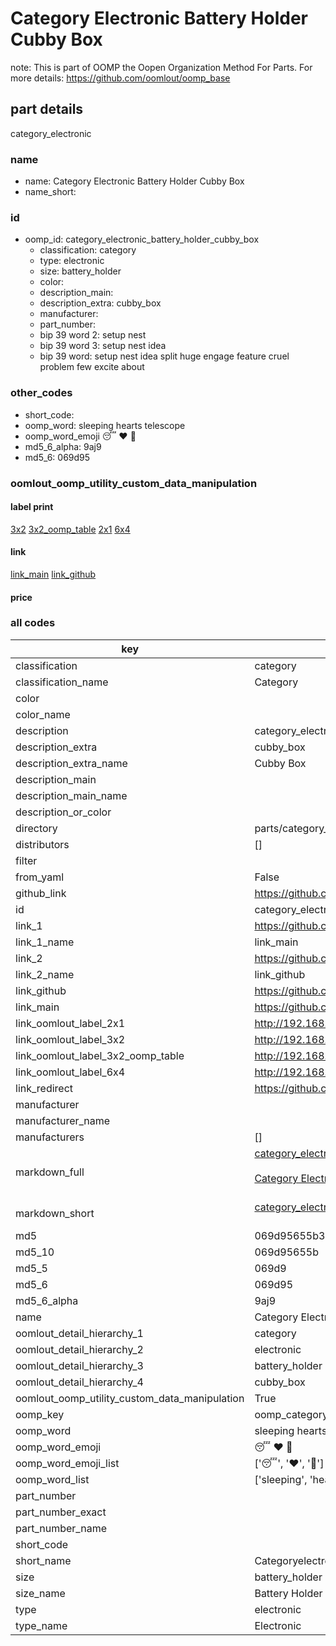 # Category Electronic Battery Holder Cubby Box  

note: This is part of OOMP the Oopen Organization Method For Parts. For more details: https://github.com/oomlout/oomp_base

##  part details
  



category_electronic



### name
* name: Category Electronic Battery Holder Cubby Box
* name_short: 
### id
* oomp_id: category_electronic_battery_holder_cubby_box
  * classification: category
  * type: electronic
  * size: battery_holder
  * color: 
  * description_main: 
  * description_extra: cubby_box
  * manufacturer: 
  * part_number: 
  * bip 39 word 2: setup nest
  * bip 39 word 3: setup nest idea
  * bip 39 word: setup nest idea split huge engage feature cruel problem few excite about

### other_codes
* short_code: 
* oomp_word: sleeping hearts telescope
* oomp_word_emoji :sleeping: :hearts: :telescope:
* md5_6_alpha: 9aj9
* md5_6: 069d95






### oomlout_oomp_utility_custom_data_manipulation
#### label print
[3x2](http://192.168.1.245:1112/?label=oomp%209aj9)
[3x2_oomp_table](http://192.168.1.108:1112/?label=oomp%209aj9)
[2x1](http://192.168.1.242:1112/?label=oomp%209aj9)
[6x4](http://192.168.1.55:1112/?label=oomp%209aj9)    

#### link

[link_main](https://github.com/oomlout/oomlout_oomp_version_1_messy/tree/main/parts/category_electronic_battery_holder_cubby_box) [link_github](https://github.com/oomlout/oomlout_oomp_version_1_messy/tree/main/parts/category_electronic_battery_holder_cubby_box)                             

#### price







### all codes 
| key | value |  
| --- | --- |  
| classification | category |  
| classification_name | Category |  
| color |  |  
| color_name |  |  
| description | category_electronic |  
| description_extra | cubby_box |  
| description_extra_name | Cubby Box |  
| description_main |  |  
| description_main_name |  |  
| description_or_color |   |  
| directory | parts/category_electronic_battery_holder_cubby_box |  
| distributors | [] |  
| filter |  |  
| from_yaml | False |  
| github_link | https://github.com/oomlout/oomlout_oomp_part_src/tree/main/parts/category_electronic_battery_holder_cubby_box |  
| id | category_electronic_battery_holder_cubby_box |  
| link_1 | https://github.com/oomlout/oomlout_oomp_version_1_messy/tree/main/parts/category_electronic_battery_holder_cubby_box |  
| link_1_name | link_main |  
| link_2 | https://github.com/oomlout/oomlout_oomp_version_1_messy/tree/main/parts/category_electronic_battery_holder_cubby_box |  
| link_2_name | link_github |  
| link_github | https://github.com/oomlout/oomlout_oomp_version_1_messy/tree/main/parts/category_electronic_battery_holder_cubby_box |  
| link_main | https://github.com/oomlout/oomlout_oomp_version_1_messy/tree/main/parts/category_electronic_battery_holder_cubby_box |  
| link_oomlout_label_2x1 | http://192.168.1.242:1112/?label=oomp%209aj9 |  
| link_oomlout_label_3x2 | http://192.168.1.245:1112/?label=oomp%209aj9 |  
| link_oomlout_label_3x2_oomp_table | http://192.168.1.108:1112/?label=oomp%209aj9 |  
| link_oomlout_label_6x4 | http://192.168.1.55:1112/?label=oomp%209aj9 |  
| link_redirect | https://github.com/oomlout/oomlout_oomp_version_1_messy/tree/main/parts/category_electronic_battery_holder_cubby_box |  
| manufacturer |  |  
| manufacturer_name |  |  
| manufacturers | [] |  
| markdown_full | [category_electronic_battery_holder_cubby_box](none)<br>[](none)<br>[Category Electronic Battery Holder Cubby Box](none)<br><br> |  
| markdown_short | [category_electronic_battery_holder_cubby_box](none)<br><br> |  
| md5 | 069d95655b348a8529375d22e0e52624 |  
| md5_10 | 069d95655b |  
| md5_5 | 069d9 |  
| md5_6 | 069d95 |  
| md5_6_alpha | 9aj9 |  
| name | Category Electronic Battery Holder Cubby Box |  
| oomlout_detail_hierarchy_1 | category |  
| oomlout_detail_hierarchy_2 | electronic |  
| oomlout_detail_hierarchy_3 | battery_holder |  
| oomlout_detail_hierarchy_4 | cubby_box |  
| oomlout_oomp_utility_custom_data_manipulation | True |  
| oomp_key | oomp_category_electronic_battery_holder_cubby_box |  
| oomp_word | sleeping hearts telescope |  
| oomp_word_emoji | :sleeping: :hearts: :telescope: |  
| oomp_word_emoji_list | [':sleeping:', ':hearts:', ':telescope:'] |  
| oomp_word_list | ['sleeping', 'hearts', 'telescope'] |  
| part_number |  |  
| part_number_exact |  |  
| part_number_name |  |  
| short_code |  |  
| short_name | Categoryelectronic |  
| size | battery_holder |  
| size_name | Battery Holder |  
| type | electronic |  
| type_name | Electronic |  
